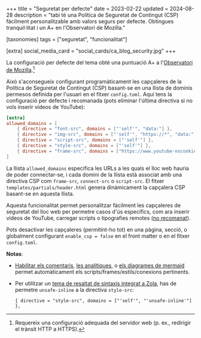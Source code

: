 +++
title = "Seguretat per defecte"
date = 2023-02-22
updated = 2024-08-28
description = "tabi té una Política de Seguretat de Contingut (CSP) fàcilment personalitzable amb valors segurs per defecte. Obtingues tranquil·litat i un A+ en l'Observatori de Mozilla."

[taxonomies]
tags = ["seguretat", "funcionalitat"]

[extra]
social_media_card = "social_cards/ca_blog_security.jpg"
+++

La configuració per defecte del tema obté una puntuació A+ a l'[Observatori de Mozilla](https://observatory.mozilla.org).[^1]

Això s'aconsegueix configurant programàticament les capçaleres de la Política de Seguretat de Contingut (CSP) basant-se en una llista de dominis permesos definida per l'usuari en el fitxer `config.toml`. Aquí tens la configuració per defecte i recomanada (pots eliminar l'última directiva si no vols inserir vídeos de YouTube):

```toml
[extra]
allowed_domains = [
    { directive = "font-src", domains = ["'self'", "data:"] },
    { directive = "img-src", domains = ["'self'", "https://*", "data:"] },
    { directive = "script-src", domains = ["'self'"] },
    { directive = "style-src", domains = ["'self'"] },
    { directive = "frame-src", domains = ["https://www.youtube-nocookie.com"] },
]
```

La llista `allowed_domains` especifica les URLs a les quals el lloc web hauria de poder connectar-se, i cada domini de la llista està associat amb una directiva CSP com `frame-src`, `connect-src` o `script-src`. El fitxer `templates/partials/header.html` genera dinàmicament la capçalera CSP basant-se en aquesta llista.

Aquesta funcionalitat permet personalitzar fàcilment les capçaleres de seguretat del lloc web per permetre casos d'ús específics, com ara inserir vídeos de YouTube, carregar scripts o tipografies remotes ([no recomanat](https://www.albertovarela.net/blog/2022/11/stop-using-google-fonts/)).

Pots desactivar les capçaleres (permitint-ho tot) en una pàgina, secció, o globalment configurant `enable_csp = false` en el front matter o en el fitxer `config.toml`.

**Notas**:

- [Habilitar els comentaris](@/blog/comments/index.ca.md), [les analítiques](@/blog/mastering-tabi-settings/index.ca.md#analisi-web), o [els diagrames de mermaid](@/blog/shortcodes/index.ca.md#diagrames-de-mermaid) permet automàticament els scripts/frames/estils/conexions pertinents.
- Per utilitzar un [tema de resaltat de sintaxis integrat a Zola](https://www.getzola.org/documentation/getting-started/configuration/#syntax-highlighting), has de permetre `unsafe-inline` a la directiva `style-src`:

    ```
    { directive = "style-src", domains = ["'self'", "'unsafe-inline'"] },
    ```

[^1]: Requereix una configuració adequada del servidor web (p. ex., redirigir el trànsit HTTP a HTTPS).
